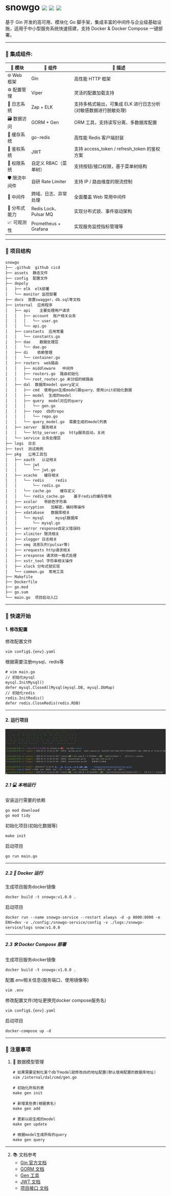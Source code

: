# snowgo <img src="https://img.shields.io/badge/golang-1.23-blue"/> <img src="https://img.shields.io/badge/gin-1.10.0-green"/> <img src="https://img.shields.io/badge/gorm-1.25.12-red"/>
基于 Gin 开发的高可用、模块化 Go 脚手架，集成丰富的中间件与企业级基础设施，适用于中小型服务系统快速搭建，支持 Docker & Docker Compose 一键部署。

------------
### 🔌 集成组件:
| 🧩 模块        | 🔧 组件                 | 📝 描述                                 |
|--------------|-----------------------|---------------------------------------|
| 🌐 Web 框架      | Gin                   | 高性能 HTTP 框架                           |
| ⚙️ 配置管理     | Viper                 | 灵活的配置加载支持                             |
| 📜 日志系统     | Zap + ELK             | 支持多格式输出，可集成 ELK 进行日志分析(对敏感数据进行脱敏处理)   |
| 🗃️ 数据访问     | GORM + Gen            | ORM 工具，支持读写分离、多数据库配置                  |
| 🚀 缓存系统     | go-redis              | 高性能 Redis 客户端封装                       |
| 🔐 鉴权系统     | JWT                   | 支持 access_token / refresh_token 的鉴权方案 |
| 🛂 权限系统     | 自定义 RBAC（菜单树） | 支持按钮/接口权限，基于菜单树结构                     |
| 🛡️ 限流中间件   | 自研 Rate Limiter     | 支持 IP / 路由维度的限流控制                     |
| 🔗 中间件       | 跨域、日志、异常处理  | 全面覆盖 Web 常用中间件                        |
| 🧵 分布式能力   | Redis Lock、Pulsar MQ | 实现分布式锁、事件驱动架构                         |
| 📈 可观测性     | Prometheus + Grafana  | 实现服务监控指标管理等                           |

[//]: # (1. gin轻量级Web框架)

[//]: # (2. zap日志管理)

[//]: # (3. viper配置文件解析)

[//]: # (4. response统一结构返回，以及error code自定义)

[//]: # (5. gorm数据库组件，以及使用gen生成model以及query&#40;支持读写分离以及多数据库配置&#41;)

[//]: # (6. go-redis缓存组件)

[//]: # (7. jwt鉴权)

[//]: # (8. rate限流)

[//]: # (9. 访问日志、跨域、全局异常处理等中间件)

[//]: # (10. 基于redis等实现的分布式锁)

[//]: # (11. mq&#40;pulsar&#41;)

[//]: # (12. elk收集日志在kibana展示)

[//]: # (13. Prometheus+Grafana实现监控)

------------
### 🧬 项目结构
```
snowgo
├── .github  github cicd
├── assets  静态文件
├── config  配置文件
├── depoly
│   ├── elk  elk部署
│   └── monitor 监控部署
├── docs  放置swagger，db.sql等文档
├── internal  应用程序
│   ├── api    主要处理用户请求
│   │   ├── account  账户相关业务
│   │   │   └── user.go
│   │   └── api.go
│   ├── constants  应用常量
│   │   └── constants.go
│   ├── dao    数据处理层
│   │   └── dao.go
│   ├── di    依赖管理
│   │   └── container.go
│   ├── routers  web路由
│   │   ├── middleware   中间件
│   │   ├── routers.go  路由初始化
│   │   └── root_router.go 未分组的根路由
│   ├── dal  数据库model query定义
│   │   ├── cmd  使用gen生成model跟query、使用init初始化数据
│   │   ├── model  生成的model
│   │   ├── query  model对应的query
│   │   │   └── gen.go
│   │   ├── repo  db的repo
│   │   │   └── repo.go
│   │   └── query_model.go  需要生成的model列表
│   ├── server  服务相关
│   │   └── http_server.go  http服务启动，关闭
│   └── service 业务处理层
├── logs  日志
├── test  测试用例
├── pkg   公用工具包
│   ├── xauth   认证相关
│   │   └── jwt
│   │       └── jwt.go
│   ├── xcache   缓存相关
│   │   └── redis     redis
│   │       └── redis.go
│   │   └── cache.go    缓存定义
│   │   └── redis_cache.go    基于redis的缓存使用
│   ├── xcolor   带颜色字符串
│   ├── xcryption   加解密，编码等操作
│   ├── xdatabase   数据库相关
│   │   └── mysql     mysql数据库
│   │       └── mysql.go     
│   ├── xerror response自定义错误码  
│   ├── xlimiter 限流相关  
│   ├── xlogger 日志相关  
│   ├── xmq 消息队列(pulsar等)  
│   ├── xrequests http请求相关
│   ├── xresponse 请求统一格式处理
│   ├── xstr_tool 字符串相关操作
│   ├── xlock 分布式锁实现
│   └── common.go  常用工具
├── Makefile
├── Dockerfile
├── go.mod
├── go.sum
└── main.go  项目启动入口
```

------------
### 🚀 快速开始
#### 1. 修改配置
修改配置文件
```shell
vim config$.{env}.yaml
```
根据需要注册mysql、redis等
```
# vim main.go
// 初始化mysql
mysql.InitMysql()
defer mysql.CloseAllMysql(mysql.DB, mysql.DbMap)
// 初始化redis
redis.InitRedis()
defer redis.CloseRedis(redis.RDB)
```

------------
#### 2. 运行项目
![](/assets/images/run.png)
##### 2.1 💻 本地运行
安装运行需要的依赖
```shell
go mod download
go mod tidy
```
初始化项目(初始化数据等)
```shell
make init
```
启动项目
```shell
go run main.go
```

------------
##### 2.2 🐳 Docker 运行
生成项目服务docker镜像
```shell
docker build -t snowgo:v1.0.0 .
```
启动项目
```shell
docker run --name snowgo-service --restart always -d -p 8000:8000 -e ENV=dev -v ./config:/snowgo-service/config -v ./logs:/snowgo-service/logs snow:v1.0.0
```

------------
##### 2.3 🛠 Docker Compose 部署
生成项目服务docker镜像
```shell
docker build -t snowgo:v1.0.0 .
```
配置.env相关信息(服务端口、使用镜像等)
```shell
vim .env
```
修改配置文件(地址更换完docker compose服务名)
```shell
vim config$.{env}.yaml
```
启动项目
```shell
docker-compose up -d
```

------------
### 📢 注意事项
1. 🧱 数据模型管理
    ```
    # 如果需要定制化某个db下model就修改db的地址配置(默认使用配置的数据库地址)
    vim /internal/dal/cmd/gen.go
   
    # 初始化所有的表
    make gen init
   
    # 新增某些表(根据表名)
    make gen add
   
    # 更新以前生成的model
    make gen update
   
    # 根据model生成所有的query
    make gen query
    ```

------------
2. 📚 文档参考
   - [Gin 官方文档](https://gin-gonic.com/)
   - [GORM 文档](https://gorm.io/zh_CN/docs/)
   - [Gen 工具](https://gorm.io/zh_CN/gen/dao.html)
   - [JWT 文档](https://jwt.io/introduction/)
   - [项目接口 文档](https://apifox.com/apidoc/shared-becb3022-d340-491c-bdd7-1f4d4b84620f)
